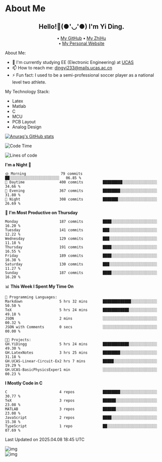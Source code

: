 # About Me

<h2 style="text-align:center;"> Hello!👋(●'◡'●) I'm Yi Ding.</h2>

<div style="text-align:center;">
  • <a href="https://github.com/YiDingg">My GitHub</a>
  • <a href="https://www.zhihu.com/people/YiDingg">My ZhiHu</a><br>
  • <a href="https://yidingg.github.io/YiDingg">My Personal Website</a><br>
</div>

About Me:
- 🔭 I'm currently studying EE (Electronic Engineering) at [UCAS](https://www.ucas.ac.cn/)
- 📫 How to reach me: dingyi233@mails.ucas.ac.cn
- ⚡ Fun fact: I used to be a semi-professional soccer player as a national level two athlete.

My Technology Stack:
- Latex
- Matlab
- C
- MCU
- PCB Layout
- Analog Design


[![Anurag's GitHub stats](https://github-readme-stats.vercel.app/api?username=YiDingg)](https://github.com/anuraghazra/github-readme-stats)

<!--START_SECTION:waka-->
![Code Time](http://img.shields.io/badge/Code%20Time-1%2C055%20hrs%2045%20mins-blue)

![Lines of code](https://img.shields.io/badge/From%20Hello%20World%20I%27ve%20Written-757.1%20thousand%20lines%20of%20code-blue)

**I'm a Night 🦉** 

```text
🌞 Morning                79 commits          ██░░░░░░░░░░░░░░░░░░░░░░░   06.85 % 
🌆 Daytime                400 commits         █████████░░░░░░░░░░░░░░░░   34.66 % 
🌃 Evening                367 commits         ████████░░░░░░░░░░░░░░░░░   31.80 % 
🌙 Night                  308 commits         ███████░░░░░░░░░░░░░░░░░░   26.69 % 
```
📅 **I'm Most Productive on Thursday** 

```text
Monday                   187 commits         ████░░░░░░░░░░░░░░░░░░░░░   16.20 % 
Tuesday                  141 commits         ███░░░░░░░░░░░░░░░░░░░░░░   12.22 % 
Wednesday                129 commits         ███░░░░░░░░░░░░░░░░░░░░░░   11.18 % 
Thursday                 191 commits         ████░░░░░░░░░░░░░░░░░░░░░   16.55 % 
Friday                   189 commits         ████░░░░░░░░░░░░░░░░░░░░░   16.38 % 
Saturday                 130 commits         ███░░░░░░░░░░░░░░░░░░░░░░   11.27 % 
Sunday                   187 commits         ████░░░░░░░░░░░░░░░░░░░░░   16.20 % 
```


📊 **This Week I Spent My Time On** 

```text
💬 Programming Languages: 
Markdown                 5 hrs 32 mins       █████████████░░░░░░░░░░░░   50.50 % 
TeX                      5 hrs 24 mins       ████████████░░░░░░░░░░░░░   49.18 % 
JSON                     2 mins              ░░░░░░░░░░░░░░░░░░░░░░░░░   00.32 % 
JSON with Comments       0 secs              ░░░░░░░░░░░░░░░░░░░░░░░░░   00.00 % 

🐱‍💻 Projects: 
GH.YiDingg               5 hrs 24 mins       ████████████░░░░░░░░░░░░░   49.30 % 
GH.LatexNotes            3 hrs 25 mins       ████████░░░░░░░░░░░░░░░░░   31.18 % 
GH.UCAS-Linear-Circuit-Ex2 hrs 7 mins        █████░░░░░░░░░░░░░░░░░░░░   19.29 % 
GH.UCAS-BasicPhysicsExper1 min               ░░░░░░░░░░░░░░░░░░░░░░░░░   00.23 % 
```

**I Mostly Code in C** 

```text
C                        4 repos             ████████░░░░░░░░░░░░░░░░░   30.77 % 
TeX                      3 repos             ██████░░░░░░░░░░░░░░░░░░░   23.08 % 
MATLAB                   3 repos             ██████░░░░░░░░░░░░░░░░░░░   23.08 % 
JavaScript               2 repos             ████░░░░░░░░░░░░░░░░░░░░░   15.38 % 
TypeScript               1 repo              ██░░░░░░░░░░░░░░░░░░░░░░░   07.69 % 
```




 Last Updated on 2025.04.08 18:45 UTC
<!--END_SECTION:waka-->

<!-- Coding activity over the last year -->
<div class='center'><img src='https://wakatime.com/share/@YiDingg/260601e0-8e46-41ab-9832-d4d0ae5fd0bd.svg' alt='img'/></div>

<!-- Languages over the last year -->
<div class='center'><img src='https://wakatime.com/share/@YiDingg/99546fa3-4cc3-4808-ab6e-13f38e27aba1.svg' alt='img'/></div>
